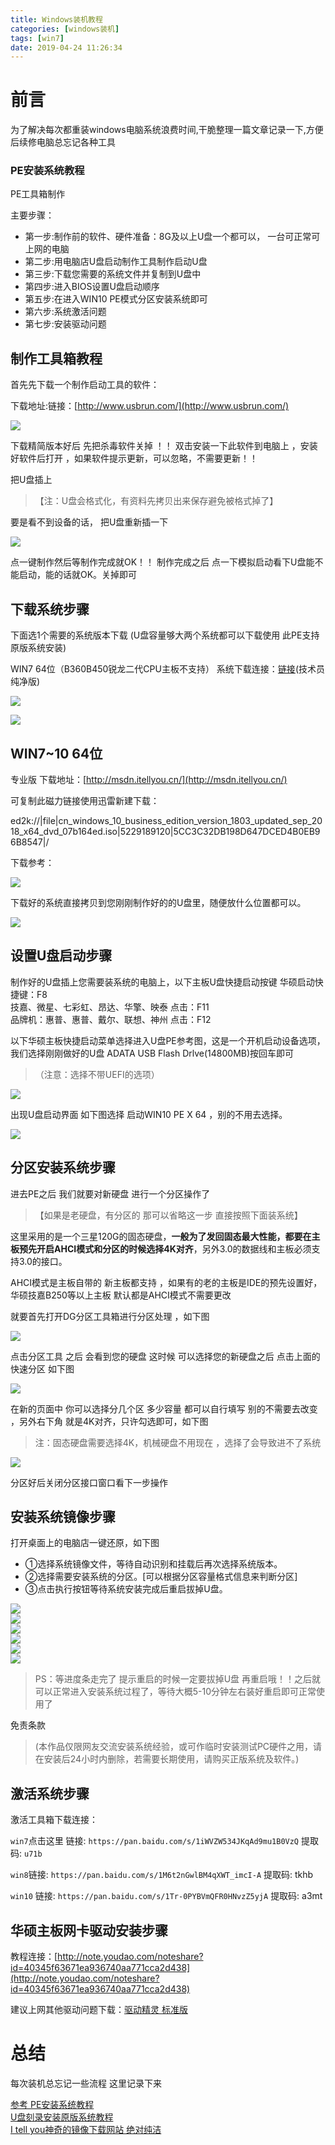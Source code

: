 ```yaml
---
title: Windows装机教程
categories: [windows装机]
tags: [win7]
date: 2019-04-24 11:26:34
---
```



# 前言

为了解决每次都重装windows电脑系统浪费时间,干脆整理一篇文章记录一下,方便后续修电脑总忘记各种工具

### PE安装系统教程

PE工具箱制作

主要步骤：

* 第一步:制作前的软件、硬件准备：8G及以上U盘一个都可以， 一台可正常可上网的电脑
* 第二步:用电脑店U盘启动制作工具制作启动U盘
* 第三步:下载您需要的系统文件并复制到U盘中
* 第四步:进入BIOS设置U盘启动顺序
* 第五步:在进入WIN10 PE模式分区安装系统即可
* 第六步:系统激活问题
* 第七步:安装驱动问题

## 制作工具箱教程
首先先下载一个制作启动工具的软件：  

下载地址:链接：[http://www.usbrun.com/](http://www.usbrun.com/)


![](http://ww1.sinaimg.cn/large/bf8500b1gy1g2dkgqy53nj20qn0d7gu0.jpg)

下载精简版本好后 先把杀毒软件关掉 ！！  双击安装一下此软件到电脑上 ，安装好软件后打开  ，如果软件提示更新，可以忽略，不需要更新！！
 

把U盘插上 
>【注：U盘会格式化，有资料先拷贝出来保存避免被格式掉了】

要是看不到设备的话， 把U盘重新插一下

![](http://ww1.sinaimg.cn/large/bf8500b1gy1g2dkgqtg3cj20km0efwih.jpg)

点一键制作然后等制作完成就OK！！ 制作完成之后 点一下模拟启动看下U盘能不能启动，能的话就OK。关掉即可


## 下载系统步骤


下面选1个需要的系统版本下载 (U盘容量够大两个系统都可以下载使用 此PE支持原版系统安装)

WIN7 64位（B360B450锐龙二代CPU主板不支持）
系统下载连接：[链接](http://www.jsgho.net/win7/jsy/35178.html)(技术员纯净版)



![](http://ww1.sinaimg.cn/large/bf8500b1gy1g2dkknutp5j20le07ndhs.jpg)

![](http://ww1.sinaimg.cn/large/bf8500b1gy1g2dkknlhboj20nr0543yh.jpg)


## WIN7~10 64位

专业版 下载地址：[http://msdn.itellyou.cn/](http://msdn.itellyou.cn/)  

可复制此磁力链接使用迅雷新建下载：

ed2k://|file|cn_windows_10_business_edition_version_1803_updated_sep_2018_x64_dvd_07b164ed.iso|5229189120|5CC3C32DB198D647DCED4B0EB96B8547|/

下载参考：

![](http://ww1.sinaimg.cn/large/bf8500b1gy1g2dkmns9ewj20w60n5djh.jpg)  

下载好的系统直接拷贝到您刚刚制作好的的U盘里，随便放什么位置都可以。

![](http://ww1.sinaimg.cn/large/bf8500b1gy1g2dkmnyn49j20q10hztgf.jpg)


## 设置U盘启动步骤

制作好的U盘插上您需要装系统的电脑上，以下主板U盘快捷启动按键
华硕启动快捷键：F8  
技嘉、微星、七彩虹、昂达、华擎、映泰 点击：F11  
品牌机：惠普、惠普、戴尔、联想、神州 点击：F12  

以下华硕主板快捷启动菜单选择进入U盘PE参考图，这是一个开机启动设备选项，我们选择刚刚做好的U盘 ADATA USB Flash Drlve(14800MB)按回车即可  

>（注意：选择不带UEFI的选项）

![](http://ww1.sinaimg.cn/large/bf8500b1gy1g2dkogn1kzj20pc0ige62.jpg)

出现U盘启动界面 如下图选择  启动WIN10 PE X 64 ，别的不用去选择。 

![](http://ww1.sinaimg.cn/large/bf8500b1gy1g2dkogdvc2j20kg0feaot.jpg)


## 分区安装系统步骤

进去PE之后 我们就要对新硬盘 进行一个分区操作了  

>【如果是老硬盘，有分区的 那可以省略这一步 直接按照下面装系统】

这里采用的是一个三星120G的固态硬盘，__一般为了发回固态最大性能，都要在主板预先开启AHCI模式和分区的时候选择4K对齐__，另外3.0的数据线和主板必须支持3.0的接口。

AHCI模式是主板自带的 新主板都支持 ，如果有的老的主板是IDE的预先设置好，华硕技嘉B250等以上主板 默认都是AHCI模式不需要更改 

 就要首先打开DG分区工具箱进行分区处理 ，如下图
 
 ![](http://ww1.sinaimg.cn/large/bf8500b1gy1g2dkql68yej2087095n03.jpg)  
 
点击分区工具 之后 会看到您的硬盘  这时候 可以选择您的新硬盘之后 点击上面的快速分区 如下图 
 
![](http://ww1.sinaimg.cn/large/bf8500b1gy1g2dkqlcps7j20sk0le0vb.jpg)  

在新的页面中 你可以选择分几个区  多少容量 都可以自行填写 别的不需要去改变 ，另外右下角 就是4K对齐，只许勾选即可，如下图

> 注：固态硬盘需要选择4K，机械硬盘不用现在 ，选择了会导致进不了系统


![](http://ww1.sinaimg.cn/large/bf8500b1gy1g2dkqlfbuwj20sg0lcdix.jpg)


分区好后关闭分区接口窗口看下一步操作


##  安装系统镜像步骤


打开桌面上的电脑店一键还原，如下图  

* ①选择系统镜像文件，等待自动识别和挂载后再次选择系统版本。
* ②选择需要安装系统的分区。[可以根据分区容量格式信息来判断分区]
* ③点击执行按钮等待系统安装完成后重启拔掉U盘。

![](http://ww1.sinaimg.cn/large/bf8500b1gy1g2dkteiu6oj20sh0lcndo.jpg)  
![](http://ww1.sinaimg.cn/large/bf8500b1gy1g2dktdvyxqj20sg0lcjz6.jpg)  
![](http://ww1.sinaimg.cn/large/bf8500b1gy1g2dktdt7xvj20sg0ldqaq.jpg)  
![](http://ww1.sinaimg.cn/large/bf8500b1gy1g2dktdmj5lj20s70lcwmd.jpg)  
![](http://ww1.sinaimg.cn/large/bf8500b1gy1g2dktddlauj20se0lc0wb.jpg)  
![](http://ww1.sinaimg.cn/large/bf8500b1gy1g2dktdxzdgj20sg0ldgtn.jpg)  

> PS：等进度条走完了  提示重启的时候一定要拔掉U盘   再重启哦！！之后就可以正常进入安装系统过程了，等待大概5-10分钟左右装好重启即可正常使用了  

免责条款
> (本作品仅限网友交流安装系统经验，或可作临时安装测试PC硬件之用，请在安装后24小时内删除，若需要长期使用，请购买正版系统及软件。)


##  激活系统步骤


激活工具箱下载连接： 

`win7`点击这里 链接: `https://pan.baidu.com/s/1iWVZW534JKqAd9mu1B0VzQ` 提取码: `u71b`

`win8`链接: `https://pan.baidu.com/s/1M6t2nGwlBM4qXWT_imcI-A` 提取码: tkhb

`win10` 链接: `https://pan.baidu.com/s/1Tr-0PYBVmQFR0HNvzZ5yjA` 提取码: a3mt

## 华硕主板网卡驱动安装步骤

教程连接：[http://note.youdao.com/noteshare?id=40345f63671ea936740aa771cca2d438](http://note.youdao.com/noteshare?id=40345f63671ea936740aa771cca2d438)


建议上网其他驱动问题下载：[驱动精灵 标准版](http://www.drivergenius.com/)


# 总结

每次装机总忘记一些流程 这里记录下来


[参考 PE安装系统教程](https://note.youdao.com/ynoteshare1/index.html?id=e0f8c30393c4f069555d286020f9d394&type=note)  
[U盘刻录安装原版系统教程](http://05aebac1.wiz03.com/share/s/05HHH13zK4EY2bE37Q00RO3H1CvO101754vQ2bNyFE2nhALV?tdsourcetag=s_pcqq_aiomsg)  
[I tell you神奇的镜像下载网站 绝对纯洁](http://msdn.itellyou.cn/)